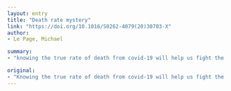 ```yaml
---
layout: entry
title: "Death rate mystery"
link: "https://doi.org/10.1016/S0262-4079(20)30703-X"
author:
- Le Page, Michael

summary:
- "knowing the true rate of death from covid-19 will help us fight the pandemic, but for the moment it eludes us, reports Michael Le Page. Knowing the true death rate will help fight the Pandemic will help. The pandemie euthanized us, Le Page says. Le Page's report reveals the exact rate of the death from Covid-19. It's unclear if it will be the time to fight it, he adds. Having the rate of deaths will help you fight will help, but not the true."

original:
- "Knowing the true rate of death from covid-19 will help us fight the pandemic, but for the moment it eludes us, reports Michael Le Page"
---
```


